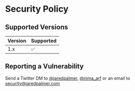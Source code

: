 # Security Policy

## Supported Versions

| Version | Supported          |
| ------- | ------------------ |
| 1.x     | :white_check_mark: |

## Reporting a Vulnerability

Send a Twitter DM to [@jaredpalmer](http://twitter.com/@jaredpalmer), [@nima_arf](http://twitter.com/@nima_arf) or an email to security@jaredpalmer.com
